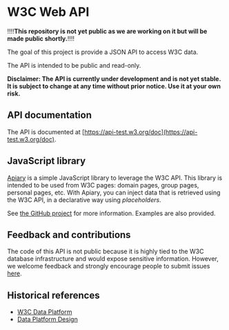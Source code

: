 # W3C Web API

!!!!**This repository is not yet public as we are working on it but will be made public shortly.**!!!!

The goal of this project is provide a JSON API to access W3C data.

The API is intended to be public and read-only.

**Disclaimer: The API is currently under development and is not yet stable. It is subject to change at any time without prior notice. Use it at your own risk.**

## API documentation

The API is documented at [https://api-test.w3.org/doc](https://api-test.w3.org/doc).

## JavaScript library

[Apiary](https://github.com/w3c/apiary) is a simple JavaScript library to leverage the W3C API.
This library is intended to be used from W3C pages: domain pages, group pages, personal pages, etc.
With Apiary, you can inject data that is retrieved using the W3C API, in a declarative way using *placeholders*.

See [the GitHub project](https://github.com/w3c/apiary) for more information.
Examples are also provided.

## Feedback and contributions

The code of this API is not public because it is highly tied to the W3C database infrastructure and would expose sensitive information. However, we welcome feedback and strongly encourage people to submit issues [here](https://github.com/w3c/w3c-api/issues).

## Historical references

* [W3C Data Platform](http://w3c.github.io/w3c-api/data-platform.html)
* [Data Platform Design](http://w3c.github.io/w3c-api/data-platform-design.html)
